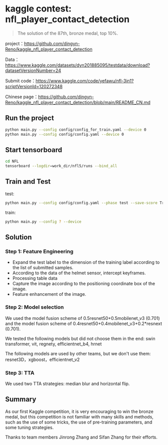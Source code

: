 # kaggle contest: nfl_player_contact_detection

> The solution of the 87th, bronze medal, top 10%.

project：https://github.com/dingyn-Reno/kaggle_nfl_player_contact_detection

Data：https://www.kaggle.com/datasets/dyn201885095/testdata/download?datasetVersionNumber=24

Submit code：https://www.kaggle.com/code/yefawu/nfl-3in1?scriptVersionId=120272348

Chinese page：https://github.com/dingyn-Reno/kaggle_nfl_player_contact_detection/blob/main/README_CN.md

## Run the project
```bash
python main.py --config config/config_for_train.yaml --device 0
python main.py --config config/config.yaml --device 0
```
## Start tensorboard
```bash
cd NFL
tensorboard --logdir=work_dir/nfl5/runs --bind_all
```
## Train and Test
test: 
```bash
python main.py --config config/config.yaml --phase test --save-score True --device 0 --weights ?
```
train: 
```bash
python main.py --config ? --device 
```

## Solution

### Step 1: Feature Engineering

- Expand the test label to the dimension of the training label according to the list of submitted samples.
- According to the data of the helmet sensor, intercept keyframes.
- Processing table data
- Capture the image according to the positioning coordinate box of the image.
- Feature enhancement of the image.

### Step 2: Model selection

We used the model fusion scheme of 0.5resnet50+0.5mobilenet_v3 (0.701) and the model fusion scheme of 0.4resnet50+0.4mobilenet_v3+0.2*resnext (0.701).

We tested the following models but did not choose them in the end: swin transformer, vit, regnety, efficientnet_b4, hrnet

The following models are used by other teams, but we don't use them: resnet3D，xgboost，efficientnet_v2

### Step 3: TTA

We used two TTA strategies: median blur and horizontal flip.

## Summary

As our first Kaggle competition, it is very encouraging to win the bronze medal, but this competition is not familiar with many skills and methods, such as the use of some tricks, the use of pre-training parameters, and some tuning strategies.

Thanks to team members Jinrong Zhang and Sifan Zhang for their efforts.



